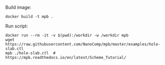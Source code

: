 Build image:

    docker build -t mpb .

Run script:

    docker run --rm -it -v $(pwd):/workdir -w /workdir mpb
    wget https://raw.githubusercontent.com/NanoComp/mpb/master/examples/hole-slab.ctl
    mpb ./hole-slab.ctl  # https://mpb.readthedocs.io/en/latest/Scheme_Tutorial/
 
